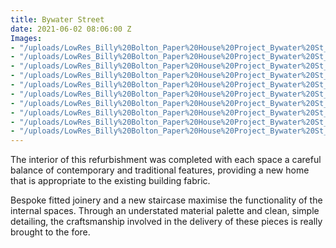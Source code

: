 ```yaml
---
title: Bywater Street
date: 2021-06-02 08:06:00 Z
Images:
- "/uploads/LowRes_Billy%20Bolton_Paper%20House%20Project_Bywater%20St_001-HDR-Edit.jpg"
- "/uploads/LowRes_Billy%20Bolton_Paper%20House%20Project_Bywater%20St_031-HDR-Edit.jpg"
- "/uploads/LowRes_Billy%20Bolton_Paper%20House%20Project_Bywater%20St_016.jpg"
- "/uploads/LowRes_Billy%20Bolton_Paper%20House%20Project_Bywater%20St_045-HDR-Edit.jpg"
- "/uploads/LowRes_Billy%20Bolton_Paper%20House%20Project_Bywater%20St_072-Edit.jpg"
- "/uploads/LowRes_Billy%20Bolton_Paper%20House%20Project_Bywater%20St_062-Edit.jpg"
- "/uploads/LowRes_Billy%20Bolton_Paper%20House%20Project_Bywater%20St_091-HDR-Edit.jpg"
- "/uploads/LowRes_Billy%20Bolton_Paper%20House%20Project_Bywater%20St_099-Edit.jpg"
- "/uploads/LowRes_Billy%20Bolton_Paper%20House%20Project_Bywater%20St_108-Edit.jpg"
- "/uploads/LowRes_Billy%20Bolton_Paper%20House%20Project_Bywater%20St_112-Edit.jpg"
---
```


The interior of this refurbishment was completed with each space a careful balance of contemporary and traditional features, providing a new home that is appropriate to the existing building fabric.

Bespoke fitted joinery and a new staircase maximise the functionality of the internal spaces. Through an understated material palette and clean, simple detailing, the craftsmanship involved in the delivery of these pieces is really brought to the fore.



